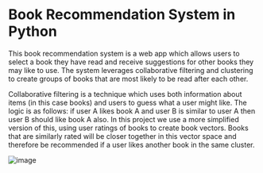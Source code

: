 # Book Recommendation System in Python

This book recommendation system is a web app which allows users to select a book they have read and receive suggestions for other books they may like to use.
The system leverages collaborative filtering and clustering to create groups of books that are most likely to be read after each other.

Collaborative filtering is a technique which uses both information about items (in this case books) and users to guess what a user might like. The logic is as follows:
if user A likes book A and user B is similar to user A then user B should like book A also. In this project we use a more simplified version of this, using user ratings of books to create book vectors. Books that are similarly rated will be closer together in this vector space and therefore be recommended if a user likes another book in the same cluster.

![image](https://github.com/user-attachments/assets/b322b0a2-197d-47b5-bf75-748e0b37dbeb)
